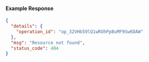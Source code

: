 <!-- Code generated for API Clients. DO NOT EDIT. -->

#### Example Response

```json
{
  "details": {
    "operation_id": "op_32VHb59lQ1wROhPpBuMF9Sw6DAW"
  },
  "msg": "Resource not found",
  "status_code": 404
}
```
